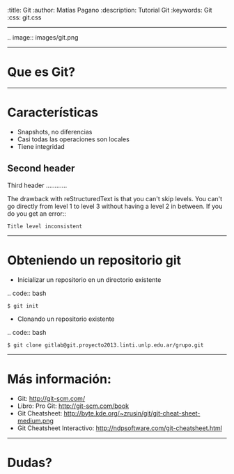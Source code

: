 :title: Git
:author: Matías Pagano
:description: Tutorial Git
:keywords: Git
:css: git.css

----

.. image:: images/git.png

---

Que es Git?
===========



----

Características
=============== 

* Snapshots, no diferencias
* Casi todas las operaciones son locales
* Tiene integridad

Second header
-------------

Third header
............

The drawback with reStructuredText is that you can't skip levels. You can't
go directly from level 1 to level 3 without having a level 2 in between.
If you do you get an error::

    Title level inconsistent

----

Obteniendo un repositorio git
=============================
    
- Inicializar un repositorio en un directorio existente

.. code:: bash

	$ git init

- Clonando un repositorio existente

.. code:: bash

	$ git clone gitlab@git.proyecto2013.linti.unlp.edu.ar/grupo.git
	
----

Más información:
================

* Git: http://git-scm.com/
* Libro: Pro Git: http://git-scm.com/book
* Git Cheatsheet: http://byte.kde.org/~zrusin/git/git-cheat-sheet-medium.png
* Git Cheatsheet Interactivo: http://ndpsoftware.com/git-cheatsheet.html

----

Dudas?
======
